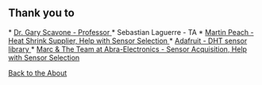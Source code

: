 <!---layout: page
title: "Thanks"
permalink: /thanks/--->

<h2> Thank you to </h2>
* <a href="https://www.music.mcgill.ca/~gary"> Dr. Gary Scavone - Professor </a>
* Sebastian Laguerre - TA
* <a href="http://ofeverydaylife.com/people/martin.html"> Martin Peach - Heat Shrink Supplier, Help with Sensor Selection </a>
* <a href="https://github.com/adafruit/"> Adafruit - DHT sensor library </a>
* <a href="http://abra-electronics.com/"> Marc & The Team at Abra-Electronics - Sensor Acquisition, Help with Sensor Selection </a>

 <a href="https://kaseypocius.github.io/MUMT306-MagicMappedKettle/about"> Back to the About</a>
